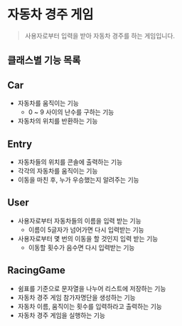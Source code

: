 # 자동차 경주 게임
> 사용자로부터 입력을 받아 자동차 경주를 하는 게임입니다.

## 클래스별 기능 목록

## Car
- 자동차를 움직이는 기능
	- 0 ~ 9 사이의 난수를 구하는 기능
- 자동차의 위치를 반환하는 기능

## Entry
- 자동차들의 위치를 콘솔에 출력하는 기능
- 각각의 자동차를 움직이는 기능
- 이동을 마친 후, 누가 우승했는지 알려주는 기능

## User
- 사용자로부터 자동차들의 이름을 입력 받는 기능
    - 이름이 5글자가 넘어가면 다시 입력받는 기능
- 사용자로부터 몇 번의 이동을 할 것인지 입력 받는 기능
    - 이동할 횟수가 음수면 다시 입력받는 기능

## RacingGame
- 쉼표를 기준으로 문자열을 나누어 리스트에 저장하는 기능
- 자동차 경주 게임 참가자명단을 생성하는 기능
- 자동차 이름, 움직이는 횟수를 입력하라고 출력하는 기능
- 자동차 경주 게임을 실행하는 기능
